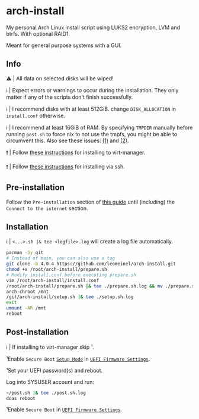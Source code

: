 # arch-install

My personal Arch Linux install script using LUKS2 encryption, LVM and btrfs. With optional RAID1.

Meant for general purpose systems with a GUI.

## Info

:warning: | All data on selected disks will be wiped!

:information_source: | Expect errors or warnings to occur during the installation. They only matter if any of the scripts don't finish successfully.

:information_source: | I recommend disks with at least 512GiB. change `DISK_ALLOCATION` in `install.conf` otherwise.

:information_source: | I recommend at least 16GiB of RAM. By specifying `TMPDIR` manually before running `post.sh` to force nix to not use the tmpfs, you might be able to circumvent this. Also see these issues: [(1)](https://github.com/NixOS/nixpkgs/issues/54707) and [(2)](https://github.com/NixOS/nix/issues/2098).

:exclamation: | Follow [these instructions](https://github.com/leomeinel/arch-install/blob/main/virt-manager-install.md) for installing to virt-manager.

:exclamation: | Follow [these instructions](https://github.com/leomeinel/arch-install/blob/main/ssh-install.md) for installing via ssh.

## Pre-installation

Follow the `Pre-installation` section of [this guide](https://wiki.archlinux.org/title/Installation_guide#Pre-installation) until (including) the `Connect to the internet` section.

## Installation

:information_source: | `<...>.sh |& tee <logfile>.log` will create a log file automatically.

```sh
pacman -Sy git
# Instead of main, you can also use a tag
git clone -b 4.0.4 https://github.com/leomeinel/arch-install.git
chmod +x /root/arch-install/prepare.sh
# Modify install.conf before executing prepare.sh
vim /root/arch-install/install.conf
/root/arch-install/prepare.sh |& tee ./prepare.sh.log && mv ./prepare.sh.log /mnt
arch-chroot /mnt
/git/arch-install/setup.sh |& tee ./setup.sh.log
exit
umount -AR /mnt
reboot
```

## Post-installation

:information_source: | If installing to virt-manager skip ¹.

¹Enable `Secure Boot` [`Setup Mode`](https://wiki.archlinux.org/title/Unified_Extensible_Firmware_Interface/Secure_Boot#Putting_firmware_in_"Setup_Mode") in [`UEFI Firmware Settings`](https://wiki.archlinux.org/title/Unified_Extensible_Firmware_Interface/Secure_Boot#Before_booting_the_OS).

¹Set your UEFI password(s) and reboot.

Log into SYSUSER account and run:

```sh
~/post.sh |& tee ./post.sh.log
doas reboot
```

¹Enable `Secure Boot` in [`UEFI Firmware Settings`](https://wiki.archlinux.org/title/Unified_Extensible_Firmware_Interface/Secure_Boot#Before_booting_the_OS).
